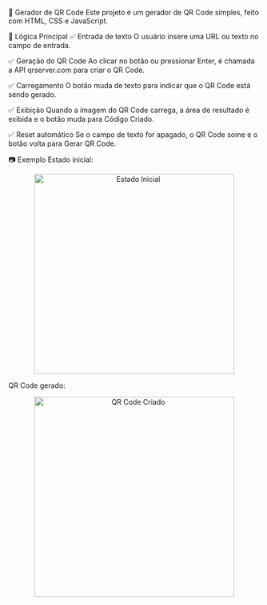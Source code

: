 📌 Gerador de QR Code
Este projeto é um gerador de QR Code simples, feito com HTML, CSS e JavaScript.

🧩 Lógica Principal
✅ Entrada de texto
O usuário insere uma URL ou texto no campo de entrada.

✅ Geração do QR Code
Ao clicar no botão ou pressionar Enter, é chamada a API qrserver.com para criar o QR Code.

✅ Carregamento
O botão muda de texto para indicar que o QR Code está sendo gerado.

✅ Exibição
Quando a imagem do QR Code carrega, a área de resultado é exibida e o botão muda para Código Criado.

✅ Reset automático
Se o campo de texto for apagado, o QR Code some e o botão volta para Gerar QR Code.

📷 Exemplo
Estado inicial:

<p align="center"> <img src="https://github.com/user-attachments/assets/720537cf-0287-4a50-a550-be69c9806a25" alt="Estado Inicial" width="400"/> </p>
QR Code gerado:

<p align="center"> <img src="https://github.com/user-attachments/assets/ba095ad2-c620-457b-89dd-6ae722bd31ef" alt="QR Code Criado" width="400"/> </p>

